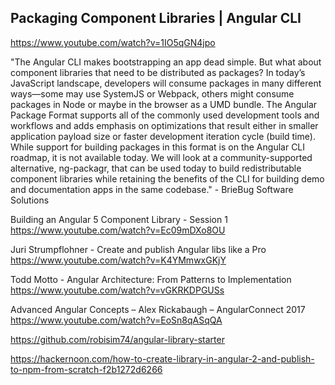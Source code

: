 ## Packaging Component Libraries | Angular CLI

https://www.youtube.com/watch?v=1IO5qGN4jpo


"The Angular CLI makes bootstrapping an app dead simple. But what about component libraries that need to be distributed as packages? In today’s JavaScript landscape, developers will consume packages in many different ways—some may use SystemJS or Webpack, others might consume packages in Node or maybe in the browser as a UMD bundle. The Angular Package Format supports all of the commonly used development tools and workflows and adds emphasis on optimizations that result either in smaller application payload size or faster development iteration cycle (build time). While support for building packages in this format is on the Angular CLI roadmap, it is not available today. We will look at a community-supported alternative, ng-packagr, that can be used today to build redistributable component libraries while retaining the benefits of the CLI for building demo and documentation apps in the same codebase." - BrieBug Software Solutions


Building an Angular 5 Component Library - Session 1
https://www.youtube.com/watch?v=Ec09mDXo8OU


Juri Strumpflohner - Create and publish Angular libs like a Pro
https://www.youtube.com/watch?v=K4YMmwxGKjY

Todd Motto - Angular Architecture: From Patterns to Implementation
https://www.youtube.com/watch?v=vGKRKDPGUSs


Advanced Angular Concepts – Alex Rickabaugh – AngularConnect 2017
https://www.youtube.com/watch?v=EoSn8qASqQA

https://github.com/robisim74/angular-library-starter


https://hackernoon.com/how-to-create-library-in-angular-2-and-publish-to-npm-from-scratch-f2b1272d6266
